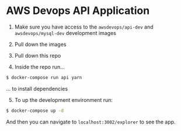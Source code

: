 # AWS Devops API Application

1) Make sure you have access to the `awsdevops/api-dev` and `awsdevops/mysql-dev` development images

2) Pull down the images

3) Pull down this repo

4) Inside the repo run...

```bash
$ docker-compose run api yarn
```
... to install dependencies

5) To up the development environment run:

```bash
$ docker-compose up -d
```

And then you can navigate to `localhost:3002/explorer` to see the app.